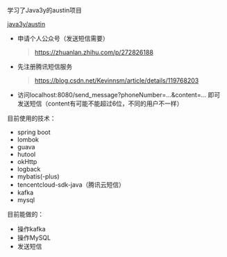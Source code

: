 学习了Java3y的austin项目

[java3y/austin](https://gitee.com/zhongfucheng/austin)

- 申请个人公众号（发送短信需要）
  > https://zhuanlan.zhihu.com/p/272826188

- 先注册腾讯短信服务
  > https://blog.csdn.net/Kevinnsm/article/details/119768203

- 访问localhost:8080/send_message?phoneNumber=...&content=...
即可发送短信（content有可能不能超过6位，不同的用户不一样）

目前使用的技术：
- spring boot
- lombok
- guava
- hutool
- okHttp
- logback
- mybatis(-plus)
- tencentcloud-sdk-java（腾讯云短信）
- kafka
- mysql

目前能做的：
- 操作kafka
- 操作MySQL
- 发送短信
